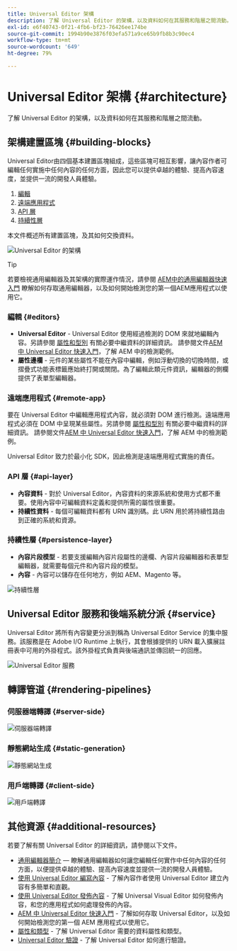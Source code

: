 ```yaml
---
title: Universal Editor 架構
description: 了解 Universal Editor 的架構，以及資料如何在其服務和階層之間流動。
exl-id: e6f40743-0f21-4fb6-bf23-76426ee174be
source-git-commit: 1994b90e3876f03efa571a9ce65b9fb8b3c90ec4
workflow-type: tm+mt
source-wordcount: '649'
ht-degree: 79%

---
```


# Universal Editor 架構 {#architecture}

了解 Universal Editor 的架構，以及資料如何在其服務和階層之間流動。

## 架構建置區塊 {#building-blocks}

Universal Editor由四個基本建置區塊組成，這些區塊可相互影響，讓內容作者可編輯任何實施中任何內容的任何方面，因此您可以提供卓越的體驗、提高內容速度，並提供一流的開發人員體驗。

1. [編輯](#editors)
1. [遠端應用程式](#remote-app)
1. [API 層](#api-layer)
1. [持續性層](#persistence-layer)

本文件概述所有建置區塊，及其如何交換資料。

![Universal Editor 的架構](assets/architecture.png)

>[!TIP]
>
>若要檢視通用編輯器及其架構的實際運作情況，請參閱 [AEM中的通用編輯器快速入門](getting-started.md) 瞭解如何存取通用編輯器，以及如何開始檢測您的第一個AEM應用程式以使用它。

### 編輯 {#editors}

* **Universal Editor** - Universal Editor 使用經過檢測的 DOM 來就地編輯內容。另請參閱 [屬性和型別](attributes-types.md) 有關必要中繼資料的詳細資訊。 請參閱文件[AEM 中 Universal Editor 快速入門](getting-started.md)，了解 AEM 中的檢測範例。
* **屬性邊欄** - 元件的某些屬性不能在內容中編輯，例如浮動切換的切換時間，或摺疊式功能表標籤應始終打開或關閉。為了編輯此類元件資訊，編輯器的側欄提供了表單型編輯器。

### 遠端應用程式 {#remote-app}

要在 Universal Editor 中編輯應用程式內容，就必須對 DOM 進行檢測。遠端應用程式必須在 DOM 中呈現某些屬性。另請參閱 [屬性和型別](attributes-types.md) 有關必要中繼資料的詳細資訊。 請參閱文件[AEM 中 Universal Editor 快速入門](getting-started.md)，了解 AEM 中的檢測範例。

Universal Editor 致力於最小化 SDK，因此檢測是遠端應用程式實施的責任。

### API 層 {#api-layer}

* **內容資料** - 對於 Universal Editor，內容資料的來源系統和使用方式都不重要。使用內容中可編輯資料定義和提供所需的屬性很重要。
* **持續性資料** - 每個可編輯資料都有 URN 識別碼。此 URN 用於將持續性路由到正確的系統和資源。

### 持續性層 {#persistence-layer}

* **內容片段模型** - 若要支援編輯內容片段屬性的邊欄、內容片段編輯器和表單型編輯器，就需要每個元件和內容片段的模型。
* **內容** - 內容可以儲存在任何地方，例如 AEM、Magento 等。

![持續性層](assets/persistence-layer.png)

## Universal Editor 服務和後端系統分派 {#service}

Universal Editor 將所有內容變更分派到稱為 Universal Editor Service 的集中服務。該服務是在 Adobe I/O Runtime 上執行，其會根據提供的 URN 載入擴展註冊表中可用的外掛程式。該外掛程式負責與後端通訊並傳回統一的回應。

![Universal Editor 服務](assets/universal-editor-service.png)

## 轉譯管道 {#rendering-pipelines}

### 伺服器端轉譯 {#server-side}

![伺服器端轉譯](assets/server-side.png)

### 靜態網站生成 {#static-generation}

![靜態網站生成](assets/static-generation.png)

### 用戶端轉譯 {#client-side}

![用戶端轉譯](assets/client-side.png)

## 其他資源 {#additional-resources}

若要了解有關 Universal Editor 的詳細資訊，請參閱以下文件。

* [通用編輯器簡介](introduction.md)  — 瞭解通用編輯器如何讓您編輯任何實作中任何內容的任何方面，以便提供卓越的體驗、提高內容速度並提供一流的開發人員體驗。
* [使用 Universal Editor 編寫內容](authoring.md) - 了解內容作者使用 Universal Editor 建立內容有多簡單和直觀。
* [使用 Universal Editor 發佈內容](publishing.md) - 了解 Universal Visual Editor 如何發佈內容，和您的應用程式如何處理發佈的內容。
* [AEM 中 Universal Editor 快速入門](getting-started.md) - 了解如何存取 Universal Editor，以及如何開始檢測您的第一個 AEM 應用程式以使用它。
* [屬性和類型](attributes-types.md) - 了解 Universal Editor 需要的資料屬性和類型。
* [Universal Editor 驗證](authentication.md) - 了解 Universal Editor 如何進行驗證。
